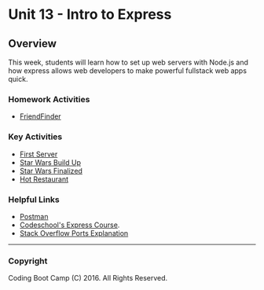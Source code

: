 # Unit 13 - Intro to Express

## Overview

This week, students will learn how to set up web servers with Node.js and how express allows web developers to make powerful fullstack web apps quick.

### Homework Activities

* [FriendFinder](2-Homework/Instructions/homework_instructions.md)

### Key Activities

* [First Server](1-Class-Content/13.1/Activities/01-FirstServer)
* [Star Wars Build Up](1-Class-Content/13.2/Activities/01-Buildup)
* [Star Wars Finalized](1-Class-Content/13.2/Activities/03-ExtendedApp)
* [Hot Restaurant](1-Class-Content/13.3/Activities/01-HotRestaurant)

### Helpful Links

* [Postman](https://www.getpostman.com/)
* [Codeschool's Express Course](https://www.codeschool.com/courses/building-blocks-of-express-js).
* [Stack Overflow Ports Explanation](http://stackoverflow.com/questions/10182798/why-are-ports-below-1024-privileged)

- - -

### Copyright

Coding Boot Camp (C) 2016. All Rights Reserved.
